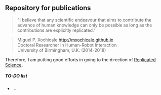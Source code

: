 
Repository for publications
---

> "I believe that any scientific endeavour that aims to contribute the advance of human knowledge can only be possible as long as
the contributions are explicitly replicated."


 > Miguel P. Xochicale <http://mxochicale.github.io>  
 > Doctoral Researcher in Human-Robot Interaction   
 > University of Birmingham, U.K. (2014-2018)  


Therefore, I am putting good efforts in going to the direction
of [Replicated Science](http://rescience.github.io/).



##### TO-DO list
* ...
